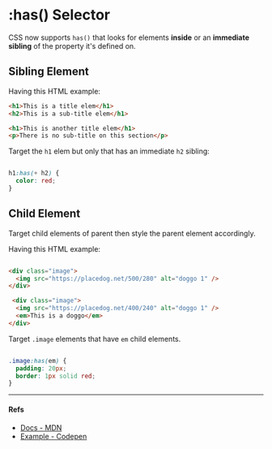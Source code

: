 # :has() Selector

CSS now supports `has()` that looks for elements **inside** or an **immediate sibling** of the property it's defined on.

## Sibling Element

Having this HTML example:

```html
<h1>This is a title elem</h1>
<h2>This is a sub-title elem</h1>

<h1>This is another title elem</h1>
<p>There is no sub-title on this section</p>
```

Target the `h1` elem but only that has an immediate `h2` sibling:

```css

h1:has(+ h2) {
  color: red;
}

```

## Child Element

Target child elements of parent then style the parent element accordingly.

Having this HTML example:

```html

<div class="image">
  <img src="https://placedog.net/500/280" alt="doggo 1" />
</div>

 <div class="image">
  <img src="https://placedog.net/400/240" alt="doggo 1" />
  <em>This is a doggo</em>
</div>

```

Target `.image` elements that have `em` child elements.

```css

.image:has(em) {
  padding: 20px;
  border: 1px solid red;
}

```

---

#### Refs

- [Docs - MDN](https://developer.mozilla.org/en-US/docs/Web/CSS/:has)
- [Example - Codepen](https://codepen.io/feketegy/pen/gOyXWNO)
